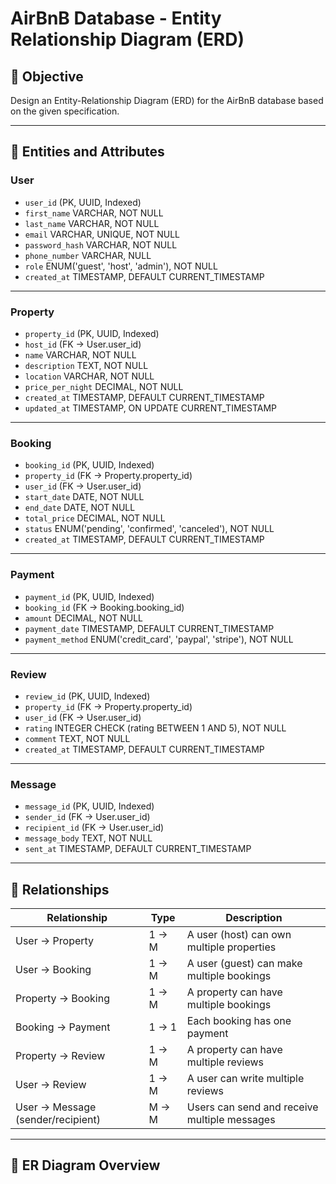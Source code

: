 # AirBnB Database - Entity Relationship Diagram (ERD)

## 📘 Objective
Design an Entity-Relationship Diagram (ERD) for the AirBnB database based on the given specification.

---

## 🧩 Entities and Attributes

### **User**
- `user_id` (PK, UUID, Indexed)
- `first_name` VARCHAR, NOT NULL
- `last_name` VARCHAR, NOT NULL
- `email` VARCHAR, UNIQUE, NOT NULL
- `password_hash` VARCHAR, NOT NULL
- `phone_number` VARCHAR, NULL
- `role` ENUM('guest', 'host', 'admin'), NOT NULL
- `created_at` TIMESTAMP, DEFAULT CURRENT_TIMESTAMP

---

### **Property**
- `property_id` (PK, UUID, Indexed)
- `host_id` (FK → User.user_id)
- `name` VARCHAR, NOT NULL
- `description` TEXT, NOT NULL
- `location` VARCHAR, NOT NULL
- `price_per_night` DECIMAL, NOT NULL
- `created_at` TIMESTAMP, DEFAULT CURRENT_TIMESTAMP
- `updated_at` TIMESTAMP, ON UPDATE CURRENT_TIMESTAMP

---

### **Booking**
- `booking_id` (PK, UUID, Indexed)
- `property_id` (FK → Property.property_id)
- `user_id` (FK → User.user_id)
- `start_date` DATE, NOT NULL
- `end_date` DATE, NOT NULL
- `total_price` DECIMAL, NOT NULL
- `status` ENUM('pending', 'confirmed', 'canceled'), NOT NULL
- `created_at` TIMESTAMP, DEFAULT CURRENT_TIMESTAMP

---

### **Payment**
- `payment_id` (PK, UUID, Indexed)
- `booking_id` (FK → Booking.booking_id)
- `amount` DECIMAL, NOT NULL
- `payment_date` TIMESTAMP, DEFAULT CURRENT_TIMESTAMP
- `payment_method` ENUM('credit_card', 'paypal', 'stripe'), NOT NULL

---

### **Review**
- `review_id` (PK, UUID, Indexed)
- `property_id` (FK → Property.property_id)
- `user_id` (FK → User.user_id)
- `rating` INTEGER CHECK (rating BETWEEN 1 AND 5), NOT NULL
- `comment` TEXT, NOT NULL
- `created_at` TIMESTAMP, DEFAULT CURRENT_TIMESTAMP

---

### **Message**
- `message_id` (PK, UUID, Indexed)
- `sender_id` (FK → User.user_id)
- `recipient_id` (FK → User.user_id)
- `message_body` TEXT, NOT NULL
- `sent_at` TIMESTAMP, DEFAULT CURRENT_TIMESTAMP

---

## 🔗 Relationships

| Relationship | Type | Description |
|---------------|------|-------------|
| User → Property | 1 → M | A user (host) can own multiple properties |
| User → Booking | 1 → M | A user (guest) can make multiple bookings |
| Property → Booking | 1 → M | A property can have multiple bookings |
| Booking → Payment | 1 → 1 | Each booking has one payment |
| Property → Review | 1 → M | A property can have multiple reviews |
| User → Review | 1 → M | A user can write multiple reviews |
| User → Message (sender/recipient) | M → M | Users can send and receive multiple messages |

---

## 🧭 ER Diagram Overview

